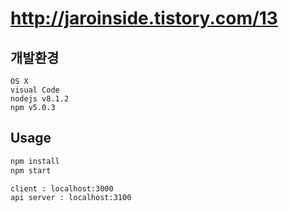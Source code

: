# http://jaroinside.tistory.com/13

## 개발환경
```
OS X
visual Code
nodejs v8.1.2
npm v5.0.3
```

## Usage

```bash
npm install
npm start
```

```bash
client : localhost:3000
api server : localhost:3100
```